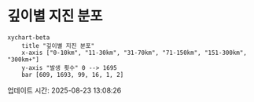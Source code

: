 # 깊이별 지진 분포

```mermaid
xychart-beta
    title "깊이별 지진 분포"
    x-axis ["0-10km", "11-30km", "31-70km", "71-150km", "151-300km", "300km+"]
    y-axis "발생 횟수" 0 --> 1695
    bar [609, 1693, 99, 16, 1, 2]
```

업데이트 시간: 2025-08-23 13:08:26

